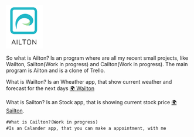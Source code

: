 <img
  src="/src/assets/ailton_logo.png"
  alt="Alt text"
  title="Optional title"
  style="display: inline-block; max-width: 100px">


So what is Ailton?
Is an program where are all my recent small projects, like Wailton, Sailton(Work in progress) and Cailton(Work in progress).
The main program is Ailton and is a clone of Trello.

What is Wailton?
Is an Wheather app, that show current weather and forecast for the next days
<a href="https://ailton.vercel.app/Wailton">🌍 Wailton</a>




What is Sailton?
Is an Stock app, that is showing current stock price <a href="https://ailton.vercel.app/Sailton">🌍 Sailton</a>.
```diff
#What is Cailton?(Work in progress)
#Is an Calander app, that you can make a appointment, with me
```


